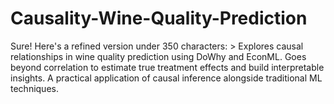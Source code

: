 # Causality-Wine-Quality-Prediction
Sure! Here's a refined version under 350 characters:  > Explores causal relationships in wine quality prediction using DoWhy and EconML. Goes beyond correlation to estimate true treatment effects and build interpretable insights. A practical application of causal inference alongside traditional ML techniques.
